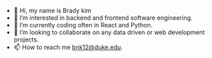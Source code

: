 - 👋 Hi, my name is Brady kim
- 👀 I’m interested in backend and frontend software engineering. 
- 🌱 I’m currently coding often in React and Python.
- 💞️ I’m looking to collaborate on any data driven or web development projects.
- 📫 How to reach me bnk12@duke.edu.

<!---
Bradykim/Bradykim is a ✨ special ✨ repository because its `README.md` (this file) appears on your GitHub profile.
You can click the Preview link to take a look at your changes.
--->
